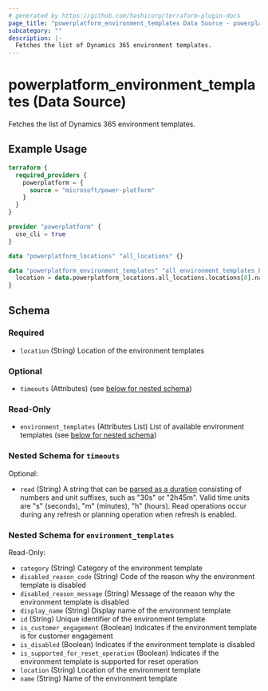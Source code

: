 ```yaml
---
# generated by https://github.com/hashicorp/terraform-plugin-docs
page_title: "powerplatform_environment_templates Data Source - powerplatform"
subcategory: ""
description: |-
  Fetches the list of Dynamics 365 environment templates.
---
```


# powerplatform_environment_templates (Data Source)

Fetches the list of Dynamics 365 environment templates.

## Example Usage

```terraform
terraform {
  required_providers {
    powerplatform = {
      source = "microsoft/power-platform"
    }
  }
}

provider "powerplatform" {
  use_cli = true
}

data "powerplatform_locations" "all_locations" {}

data "powerplatform_environment_templates" "all_environment_templates_by_location" {
  location = data.powerplatform_locations.all_locations.locations[0].name
}
```

<!-- schema generated by tfplugindocs -->
## Schema

### Required

- `location` (String) Location of the environment templates

### Optional

- `timeouts` (Attributes) (see [below for nested schema](#nestedatt--timeouts))

### Read-Only

- `environment_templates` (Attributes List) List of available environment templates (see [below for nested schema](#nestedatt--environment_templates))

<a id="nestedatt--timeouts"></a>
### Nested Schema for `timeouts`

Optional:

- `read` (String) A string that can be [parsed as a duration](https://pkg.go.dev/time#ParseDuration) consisting of numbers and unit suffixes, such as "30s" or "2h45m". Valid time units are "s" (seconds), "m" (minutes), "h" (hours). Read operations occur during any refresh or planning operation when refresh is enabled.


<a id="nestedatt--environment_templates"></a>
### Nested Schema for `environment_templates`

Read-Only:

- `category` (String) Category of the environment template
- `disabled_reason_code` (String) Code of the reason why the environment template is disabled
- `disabled_reason_message` (String) Message of the reason why the environment template is disabled
- `display_name` (String) Display name of the environment template
- `id` (String) Unique identifier of the environment template
- `is_customer_engagement` (Boolean) Indicates if the environment template is for customer engagement
- `is_disabled` (Boolean) Indicates if the environment template is disabled
- `is_supported_for_reset_operation` (Boolean) Indicates if the environment template is supported for reset operation
- `location` (String) Location of the environment template
- `name` (String) Name of the environment template
